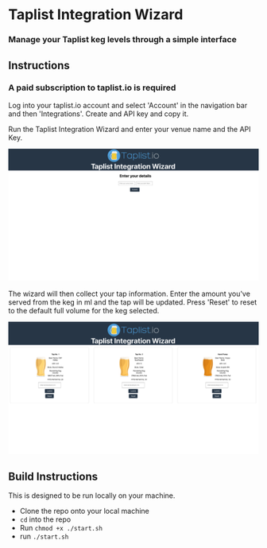 # Taplist Integration Wizard

### Manage your Taplist keg levels through a simple interface

## Instructions

### A paid subscription to taplist.io is required

Log into your taplist.io account and select 'Account' in the navigation bar and then 'Integrations'. Create and API key and copy it.

Run the Taplist Integration Wizard and enter your venue name and the API Key.

![](./taplist-integration-first.png)

The wizard will then collect your tap information. Enter the amount you've served from the keg in ml and the tap will be updated. Press 'Reset' to reset to the default full volume for the keg selected.

![](./taplist-main.png)

## Build Instructions

This is designed to be run locally on your machine.

- Clone the repo onto your local machine
- ```cd``` into the repo
- Run ```chmod +x ./start.sh```
- run ```./start.sh```
